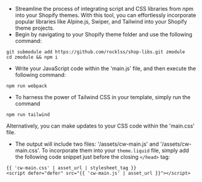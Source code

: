 - Streamline the process of integrating script and CSS libraries from npm into your Shopify themes. With this tool, you can effortlessly incorporate popular libraries like Alpine.js, Swiper, and Tailwind into your Shopify theme projects.
- Begin by navigating to your Shopify theme folder and use the following command:
```
git submodule add https://github.com/rocklss/shop-libs.git zmodule
cd zmodule && npm i
```
- Write your JavaScript code within the 'main.js' file, and then execute the following command:
```
npm run webpack
```
- To harness the power of Tailwind CSS in your template, simply run the command
```
npm run tailwind
```
Alternatively, you can make updates to your CSS code within the 'main.css' file.
- The output will include two files: '/assets/cw-main.js' and '/assets/cw-main.css'. To incorporate them into your `theme.liquid` file, simply add the following code snippet just before the closing `</head>` tag:
```
{{ 'cw-main.css' | asset_url | stylesheet_tag }}
<script defer="defer" src="{{ 'cw-main.js' | asset_url }}"></script>
```
